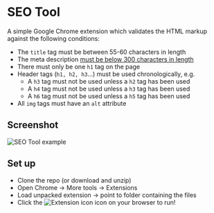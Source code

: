 # SEO Tool

A simple Google Chrome extension which validates the HTML markup against the following conditions:

* The `title` tag must be between 55-60 characters in length
* The meta description [must be below 300 characters in length](https://moz.com/blog/how-long-should-your-meta-description-be-2018)
* There must only be one `h1` tag on the page
* Header tags (`h1, h2, h3`...) must be used chronologically, e.g.
  * A `h3` tag must not be used unless a `h2` tag has been used
  * A `h4` tag must not be used unless a `h3` tag has been used
  * A `h6` tag must not be used unless a `h5` tag has been used
* All `img` tags must have an `alt` attribute

## Screenshot

![SEO Tool example](http://drive.google.com/uc?export=view&id=1XEwxZ8wNgQbFm9q8Xtpbo3bleG_3ihJW "SEO Tool example")

## Set up

* Clone the repo (or download and unzip)
* Open Chrome -> More tools -> Extensions
* Load unpacked extension -> point to folder containing the files
* Click the ![Extension icon](http://drive.google.com/uc?export=view&id=1Qr6RHrxx9R_k4ABzuiyoOtN45hVAhDQd "Extension icon") icon on your browser to run!
